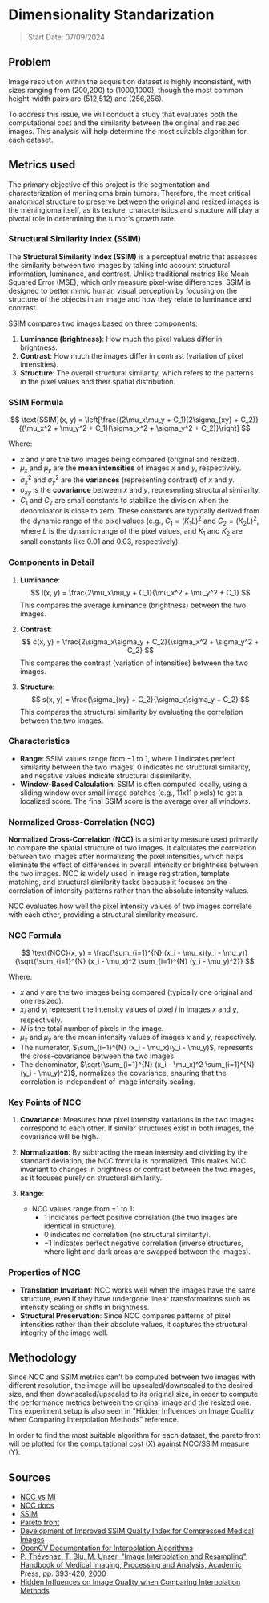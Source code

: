 # Dimensionality Standarization

> Start Date: 07/09/2024

## Problem

Image resolution within the acquisition dataset is highly inconsistent, with sizes ranging from (200,200) to (1000,1000), though the most common height-width pairs are (512,512) and (256,256).

To address this issue, we will conduct a study that evaluates both the computational cost and the similarity between the original and resized images. This analysis will help determine the most suitable algorithm for each dataset.

## Metrics used

The primary objective of this project is the segmentation and characterization of meningioma brain tumors. Therefore, the most critical anatomical structure to preserve between the original and resized images is the meningioma itself, as its texture, characteristics and structure will play a pivotal role in determining the tumor's growth rate.

### Structural Similarity Index (SSIM)

The **Structural Similarity Index (SSIM)** is a perceptual metric that assesses the similarity between two images by taking into account structural information, luminance, and contrast. Unlike traditional metrics like Mean Squared Error (MSE), which only measure pixel-wise differences, SSIM is designed to better mimic human visual perception by focusing on the structure of the objects in an image and how they relate to luminance and contrast.

SSIM compares two images based on three components:

1. **Luminance (brightness)**: How much the pixel values differ in brightness.
2. **Contrast**: How much the images differ in contrast (variation of pixel intensities).
3. **Structure**: The overall structural similarity, which refers to the patterns in the pixel values and their spatial distribution.

### SSIM Formula

$$
\text{SSIM}(x, y) = \left[\frac{(2\mu_x\mu_y + C_1)(2\sigma_{xy} + C_2)}{(\mu_x^2 + \mu_y^2 + C_1)(\sigma_x^2 + \sigma_y^2 + C_2)}\right]
$$

Where:

- $x$ and $y$ are the two images being compared (original and resized).
- $\mu_x$ and $\mu_y$ are the **mean intensities** of images $x$ and $y$, respectively.
- $\sigma_x^2$ and $\sigma_y^2$ are the **variances** (representing contrast) of $x$ and $y$.
- $\sigma_{xy}$ is the **covariance** between $x$ and $y$, representing structural similarity.
- $C_1$ and $C_2$ are small constants to stabilize the division when the denominator is close to zero. These constants are typically derived from the dynamic range of the pixel values (e.g., $C_1 = (K_1 L)^2$ and $C_2 = (K_2 L)^2$, where $L$ is the dynamic range of the pixel values, and $K_1$ and $K_2$ are small constants like 0.01 and 0.03, respectively).

### Components in Detail

1. **Luminance**:
   $$
   l(x, y) = \frac{2\mu_x\mu_y + C_1}{\mu_x^2 + \mu_y^2 + C_1}
   $$
   This compares the average luminance (brightness) between the two images.

2. **Contrast**:
   $$
   c(x, y) = \frac{2\sigma_x\sigma_y + C_2}{\sigma_x^2 + \sigma_y^2 + C_2}
   $$
   This compares the contrast (variation of intensities) between the two images.

3. **Structure**:
   $$
   s(x, y) = \frac{\sigma_{xy} + C_2}{\sigma_x\sigma_y + C_2}
   $$
   This compares the structural similarity by evaluating the correlation between the two images.

### Characteristics

- **Range**: SSIM values range from $-1$ to $1$, where 1 indicates perfect similarity between the two images, 0 indicates no structural similarity, and negative values indicate structural dissimilarity.
- **Window-Based Calculation**: SSIM is often computed locally, using a sliding window over small image patches (e.g., 11x11 pixels) to get a localized score. The final SSIM score is the average over all windows.

### Normalized Cross-Correlation (NCC)

**Normalized Cross-Correlation (NCC)** is a similarity measure used primarily to compare the spatial structure of two images. It calculates the correlation between two images after normalizing the pixel intensities, which helps eliminate the effect of differences in overall intensity or brightness between the two images. NCC is widely used in image registration, template matching, and structural similarity tasks because it focuses on the correlation of intensity patterns rather than the absolute intensity values.

NCC evaluates how well the pixel intensity values of two images correlate with each other, providing a structural similarity measure.

### NCC Formula

$$
\text{NCC}(x, y) = \frac{\sum_{i=1}^{N} (x_i - \mu_x)(y_i - \mu_y)}{\sqrt{\sum_{i=1}^{N} (x_i - \mu_x)^2 \sum_{i=1}^{N} (y_i - \mu_y)^2}}
$$

Where:

- $x$ and $y$ are the two images being compared (typically one original and one resized).
- $x_i$ and $y_i$ represent the intensity values of pixel $i$ in images $x$ and $y$, respectively.
- $N$ is the total number of pixels in the image.
- $\mu_x$ and $\mu_y$ are the mean intensity values of images $x$ and $y$, respectively.
- The numerator, $\sum_{i=1}^{N} (x_i - \mu_x)(y_i - \mu_y)$, represents the cross-covariance between the two images.
- The denominator, $\sqrt{\sum_{i=1}^{N} (x_i - \mu_x)^2 \sum_{i=1}^{N} (y_i - \mu_y)^2}$, normalizes the covariance, ensuring that the correlation is independent of image intensity scaling.

### Key Points of NCC

1. **Covariance**: Measures how pixel intensity variations in the two images correspond to each other. If similar structures exist in both images, the covariance will be high.

2. **Normalization**: By subtracting the mean intensity and dividing by the standard deviation, the NCC formula is normalized. This makes NCC invariant to changes in brightness or contrast between the two images, as it focuses purely on structural similarity.

3. **Range**:
   - NCC values range from $-1$ to $1$:
     - $1$ indicates perfect positive correlation (the two images are identical in structure).
     - $0$ indicates no correlation (no structural similarity).
     - $-1$ indicates perfect negative correlation (inverse structures, where light and dark areas are swapped between the images).

### Properties of NCC

- **Translation Invariant**: NCC works well when the images have the same structure, even if they have undergone linear transformations such as intensity scaling or shifts in brightness.
- **Structural Preservation**: Since NCC compares patterns of pixel intensities rather than their absolute values, it captures the structural integrity of the image well.

## Methodology

Since NCC and SSIM metrics can't be computed between two images with different resolution, the image will be upscaled/downscaled to the desired size, and then downscaled/upscaled to its original size, in order to compute the performance metrics between the original image and the resized one. This experiment setup is also seen in "Hidden Influences on Image Quality when Comparing Interpolation Methods" reference.

In order to find the most suitable algorithm for each dataset, the pareto front will be plotted for the computational cost (X) against NCC/SSIM measure (Y).  



## Sources

- [NCC vs MI](https://eng.libretexts.org/Bookshelves/Industrial_and_Systems_Engineering/Chemical_Process_Dynamics_and_Controls_(Woolf)/13%3A_Statistics_and_Probability_Background/13.13%3A_Correlation_and_Mutual_Information)
- [NCC docs](https://xcdskd.readthedocs.io/en/latest/cross_correlation/cross_correlation_coefficient.html)
- [SSIM](https://en.wikipedia.org/wiki/Structural_similarity_index_measure)
- [Pareto front](https://en.wikipedia.org/wiki/Pareto_front)
- [Development of Improved SSIM Quality Index for Compressed Medical Images](https://ieeexplore.ieee.org/stamp/stamp.jsp?arnumber=6707593&casa_token=GDxLE3Vdo2wAAAAA:M6DuC3s_g1QPakyG5-QuO-qDZswEMHB5YwACmI3RQMLD_B-YL_JXJ_aj1wYjpDaODrXFixa2fI0)
- [OpenCV Documentation for Interpolation Algorithms](https://docs.opencv.org/3.4/da/d54/group__imgproc__transform.html#gga5bb5a1fea74ea38e1a5445ca803ff121ac6c578caa97f2d00f82bac879cf3c781)
- [P. Thévenaz, T. Blu, M. Unser, "Image Interpolation and Resampling", Handbook of Medical Imaging, Processing and Analysis, Academic Press, pp. 393-420, 2000](https://biblioseb.wordpress.com/wp-content/uploads/2018/03/academic-press-handbook-medical-imaging-processing-analysis.pdf)
- [Hidden Influences on Image Quality when Comparing Interpolation Methods](https://ieeexplore.ieee.org/abstract/document/4604443)